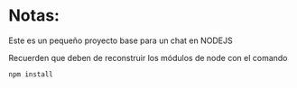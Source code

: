# Notas:

Este es un pequeño proyecto base para un chat en NODEJS

Recuerden que deben de reconstruir los módulos de node con el comando

```
npm install
```
